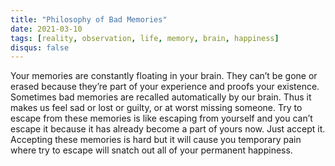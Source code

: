 ```yaml
---
title: "Philosophy of Bad Memories"
date: 2021-03-10
tags: [reality, observation, life, memory, brain, happiness]
disqus: false
---
```


Your memories are constantly floating in your brain. They can’t be gone or erased because they’re part of your experience and proofs your existence. Sometimes bad memories are recalled automatically by our brain. Thus it makes us feel sad or lost or guilty, or at worst missing someone. Try to escape from these memories is like escaping from yourself and you can’t escape it because it has already become a part of yours now. Just accept it. Accepting these memories is hard but it will cause you temporary pain where try to escape will snatch out all of your permanent happiness.
